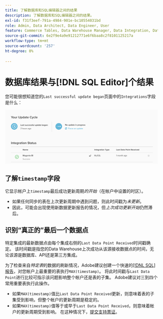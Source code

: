 ```yaml
---
title: 了解数据库和SQL编辑器之间的结果
description: 了解数据库和SQL编辑器之间的结果。
exl-id: f31f3eef-791a-4984-901e-bc10554031bd
role: Admin, Data Architect, Data Engineer, User
feature: Commerce Tables, Data Warehouse Manager, Data Integration, Data Import/Export
source-git-commit: 6e2f9e4a9e91212771e6f6baa8c2f8101125217a
workflow-type: tm+mt
source-wordcount: '257'
ht-degree: 0%

---
```


# 数据库结果与[!DNL SQL Editor]个结果

您可能很想知道您的`Last successful update began`页面中的`Integrations`字段是什么：

![Last_successful_update.png](../../../assets/Last_successful_update.png)

## 了解`timestamp`字段

它显示帐户上`timestamp`最后成功更新周期&#x200B;_的开始_（在帐户中设置的时区）。

- 如果任何同步的表在上次更新周期中遇到问题，则此时间戳为&#x200B;*未更新*。
- 因此，可能会出现使用新数据更新报告的情况，但&#x200B;*上次成功更新开始*&#x200B;仍然滞后。

## 识别“真正的”最后一个数据点

特定集成的最新数据点由每个集成右侧的`Last Data Point Received`时间戳确定。 该时间戳是指您的Data Warehouse上次成功从该源接收数据点的时间，无论该源是数据库、API还是第三方集成。

为了检查来自&#x200B;*特定表*&#x200B;的数据的刷新情况，Adobe建议创建一个快速的[[!DNL SQL] 报告](../../dev-reports/sql-rpt-bldr.md)，对您帐户上最重要的表执行`MAX(timestamp)`。 将此时间戳与`Last Data Point`进行比较可指示该问题影响整个帐户还是表的子集。 Adobe建议对三到四个常用重要表执行此操作。

- 如果`MAX(timestamp)`值比`Last Data Point Received`更新，则意味着表的子集受到影响，但整个帐户的更新周期是稳定的。
- 如果`MAX(timestamp)`值等于或早于`Last Data Point Received`，则意味着帐户的更新周期受到影响。 在这种情况下，[提交支持票证](https://experienceleague.adobe.com/docs/commerce-knowledge-base/kb/troubleshooting/miscellaneous/mbi-service-policies.html)。
